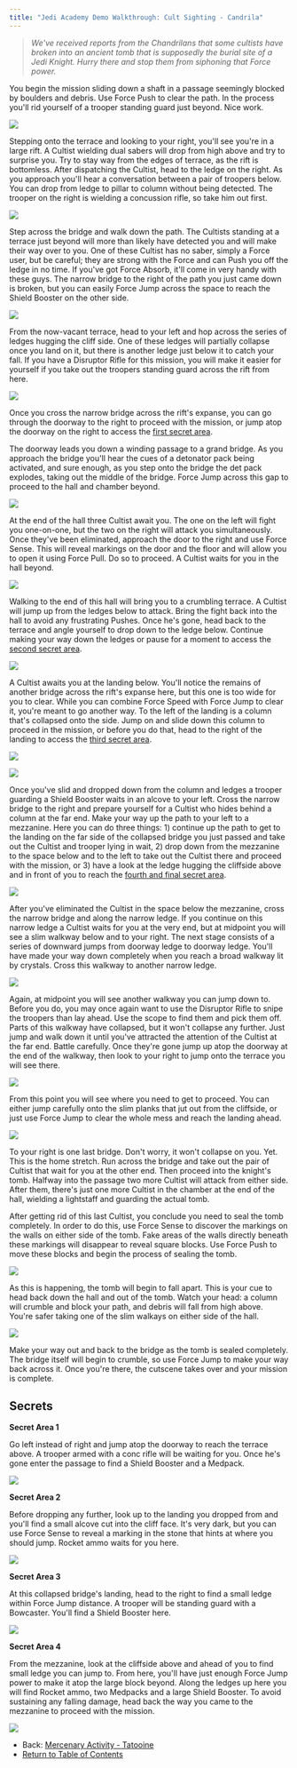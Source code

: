 ```yaml
---
title: "Jedi Academy Demo Walkthrough: Cult Sighting - Candrila"
---
```


> *We've received reports from the Chandrilans that some cultists have
> broken into an ancient tomb that is supposedly the burial site of a
> Jedi Knight. Hurry there and stop them from siphoning that Force
> power.*

You begin the mission sliding down a shaft in a passage seemingly
blocked by boulders and debris. Use Force Push to clear the path. In the
process you'll rid yourself of a trooper standing guard just beyond.
Nice work.

![](boulder_boom.jpg)

Stepping onto the terrace and looking to your right, you'll see you're
in a large rift. A Cultist wielding dual sabers will drop from high
above and try to surprise you. Try to stay way from the edges of
terrace, as the rift is bottomless. After dispatching the Cultist, head
to the ledge on the right. As you approach you'll hear a conversation
between a pair of troopers below. You can drop from ledge to pillar to
column without being detected. The trooper on the right is wielding a
concussion rifle, so take him out first.

![](dropdown_conc.jpg)

Step across the bridge and walk down the path. The Cultists standing at
a terrace just beyond will more than likely have detected you and will
make their way over to you. One of these Cultist has no saber, simply a
Force user, but be careful; they are strong with the Force and can Push
you off the ledge in no time. If you've got Force Absorb, it'll come in
very handy with these guys. The narrow bridge to the right of the path
you just came down is broken, but you can easily Force Jump across the
space to reach the Shield Booster on the other side.

![](jump_to_terrace.jpg)

From the now-vacant terrace, head to your left and hop across the series
of ledges hugging the cliff side. One of these ledges will partially
collapse once you land on it, but there is another ledge just below it
to catch your fall. If you have a Disruptor Rifle for this mission, you
will make it easier for yourself if you take out the troopers standing
guard across the rift from here.

![](collapsing_ledge.jpg)

Once you cross the narrow bridge across the rift's expanse, you can go
through the doorway to the right to proceed with the mission, or jump
atop the doorway on the right to access the [first secret
area](#secret_01).

The doorway leads you down a winding passage to a grand bridge. As you
approach the bridge you'll hear the cues of a detonator pack being
activated, and sure enough, as you step onto the bridge the det pack
explodes, taking out the middle of the bridge. Force Jump across this
gap to proceed to the hall and chamber beyond.

![](chandrila/jump_to_hall.jpg)

At the end of the hall three Cultist await you. The one on the left will
fight you one-on-one, but the two on the right will attack you
simultaneously. Once they've been eliminated, approach the door to the
right and use Force Sense. This will reveal markings on the door and the
floor and will allow you to open it using Force Pull. Do so to proceed.
A Cultist waits for you in the hall beyond.

![](forcesense_door.jpg)

Walking to the end of this hall will bring you to a crumbling terrace. A
Cultist will jump up from the ledges below to attack. Bring the fight
back into the hall to avoid any frustrating Pushes. Once he's gone, head
back to the terrace and angle yourself to drop down to the ledge below.
Continue making your way down the ledges or pause for a moment to access
the [second secret area](#secret_02).

![](dropdown_landing.jpg)

A Cultist awaits you at the landing below. You'll notice the remains of
another bridge across the rift's expanse here, but this one is too wide
for you to clear. While you can combine Force Speed with Force Jump to
clear it, you're meant to go another way. To the left of the landing is
a column that's collapsed onto the side. Jump on and slide down this
column to proceed in the mission, or before you do that, head to the
right of the landing to access the [third secret area](#secret_03).

![](collapsed_bridge.jpg)

![](dropdown_landing_b.jpg)

Once you've slid and dropped down from the column and ledges a trooper
guarding a Shield Booster waits in an alcove to your left. Cross the
narrow bridge to the right and prepare yourself for a Cultist who hides
behind a column at the far end. Make your way up the path to your left
to a mezzanine. Here you can do three things: 1) continue up the path to
get to the landing on the far side of the collapsed bridge you just
passed and take out the Cultist and trooper lying in wait, 2) drop down
from the mezzanine to the space below and to the left to take out the
Cultist there and proceed with the mission, or 3) have a look at the
ledge hugging the cliffside above and in front of you to reach the
[fourth and final secret area](#secret_04).

![](three_choices.jpg)

After you've eliminated the Cultist in the space below the mezzanine,
cross the narrow bridge and along the narrow ledge. If you continue on
this narrow ledge a Cultist waits for you at the very end, but at
midpoint you will see a slim walkway below and to your right. The next
stage consists of a series of downward jumps from doorway ledge to
doorway ledge. You'll have made your way down completely when you reach
a broad walkway lit by crystals. Cross this walkway to another narrow
ledge.

![](lots_of_drops.jpg)

Again, at midpoint you will see another walkway you can jump down to.
Before you do, you may once again want to use the Disruptor Rifle to
snipe the troopers than lay ahead. Use the scope to find them and pick
them off. Parts of this walkway have collapsed, but it won't collapse
any further. Just jump and walk down it until you've attracted the
attention of the Cultist at the far end. Battle carefully. Once they're
gone jump up atop the doorway at the end of the walkway, then look to
your right to jump onto the terrace you will see there.

![](end_of_walkway.jpg)

From this point you will see where you need to get to proceed. You can
either jump carefully onto the slim planks that jut out from the
cliffside, or just use Force Jump to clear the whole mess and reach the
landing ahead.

![](one_last_jump.jpg)

To your right is one last bridge. Don't worry, it won't collapse on you.
Yet. This is the home stretch. Run across the bridge and take out the
pair of Cultist that wait for you at the other end. Then proceed into
the knight's tomb. Halfway into the passage two more Cultist will attack
from either side. After them, there's just one more Cultist in the
chamber at the end of the hall, wielding a lightstaff and guarding the
actual tomb.

After getting rid of this last Cultist, you conclude you need to seal
the tomb completely. In order to do this, use Force Sense to discover
the markings on the walls on either side of the tomb. Fake areas of the
walls directly beneath these markings will disappear to reveal square
blocks. Use Force Push to move these blocks and begin the process of
sealing the tomb.

![](forcesense_tomb.jpg)

As this is happening, the tomb will begin to fall apart. This is your
cue to head back down the hall and out of the tomb. Watch your head: a
column will crumble and block your path, and debris will fall from high
above. You're safer taking one of the slim walkays on either side of the
hall.

![](crumbling_column.jpg)

Make your way out and back to the bridge as the tomb is sealed
completely. The bridge itself will begin to crumble, so use Force Jump
to make your way back across it. Once you're there, the cutscene takes
over and your mission is complete.

## Secrets

<span id="secret_01"></span>

**Secret Area 1**

Go left instead of right and jump atop the doorway to reach the terrace
above. A trooper armed with a conc rifle will be waiting for you. Once
he's gone enter the passage to find a Shield Booster and a Medpack.

![](secret_01.jpg)

<span id="secret_02"></span>

**Secret Area 2**

Before dropping any further, look up to the landing you dropped from and
you'll find a small alcove cut into the cliff face. It's very dark, but
you can use Force Sense to reveal a marking in the stone that hints at
where you should jump. Rocket ammo waits for you here.

![](secret_02.jpg)

<span id="secret_03"></span>

**Secret Area 3**

At this collapsed bridge's landing, head to the right to find a small
ledge within Force Jump distance. A trooper will be standing guard with
a Bowcaster. You'll find a Shield Booster here.

![](secret_03.jpg)

<span id="secret_04"></span>

**Secret Area 4**

From the mezzanine, look at the cliffside above and ahead of you to find
small ledge you can jump to. From here, you'll have just enough Force
Jump power to make it atop the large block beyond. Along the ledges up
here you will find Rocket ammo, two Medpacks and a large Shield Booster.
To avoid sustaining any falling damage, head back the way you came to
the mezzanine to proceed with the mission.

![](secret_04.jpg)

* Back: [Mercenary Activity - Tatooine](../tatooine/)
* [Return to Table of Contents](/guide/walkthrough/jademo/)

